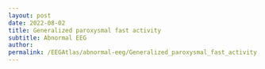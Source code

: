 ```yaml
---
layout: post
date: 2022-08-02 
title: Generalized paroxysmal fast activity
subtitle: Abnormal EEG
author: 
permalink: /EEGAtlas/abnormal-eeg/Generalized_paroxysmal_fast_activity
---
```



